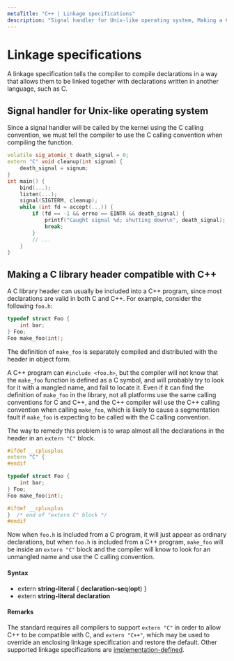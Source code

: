 ```yaml
---
metaTitle: "C++ | Linkage specifications"
description: "Signal handler for Unix-like operating system, Making a C library header compatible with C++"
---
```


# Linkage specifications


A linkage specification tells the compiler to compile declarations in a way that allows them to be linked together with declarations written in another language, such as C.



## Signal handler for Unix-like operating system


Since a signal handler will be called by the kernel using the C calling convention, we must tell the compiler to use the C calling convention when compiling the function.

```cpp
volatile sig_atomic_t death_signal = 0;
extern "C" void cleanup(int signum) {
    death_signal = signum;
}
int main() {
    bind(...);
    listen(...);
    signal(SIGTERM, cleanup);
    while (int fd = accept(...)) {
        if (fd == -1 && errno == EINTR && death_signal) {
            printf("Caught signal %d; shutting down\n", death_signal);
            break;
        }
        // ...
    }
}

```



## Making a C library header compatible with C++


A C library header can usually be included into a C++ program, since most declarations are valid in both C and C++. For example, consider the following `foo.h`:

```cpp
typedef struct Foo {
    int bar;
} Foo;
Foo make_foo(int);

```

The definition of `make_foo` is separately compiled and distributed with the header in object form.

A C++ program can `#include <foo.h>`, but the compiler will not know that the `make_foo` function is defined as a C symbol, and will probably try to look for it with a mangled name, and fail to locate it. Even if it can find the definition of `make_foo` in the library, not all platforms use the same calling conventions for C and C++, and the C++ compiler will use the C++ calling convention when calling `make_foo`, which is likely to cause a segmentation fault if `make_foo` is expecting to be called with the C calling convention.

The way to remedy this problem is to wrap almost all the declarations in the header in an `extern "C"` block.

```cpp
#ifdef __cplusplus
extern "C" {
#endif

typedef struct Foo {
    int bar;
} Foo;
Foo make_foo(int);

#ifdef __cplusplus
}  /* end of "extern C" block */
#endif

```

Now when `foo.h` is included from a C program, it will just appear as ordinary declarations, but when `foo.h` is included from a C++ program, `make_foo` will be inside an `extern "C"` block and the compiler will know to look for an unmangled name and use the C calling convention.



#### Syntax


- extern **string-literal** { **declaration-seq**(**opt**) }
- extern **string-literal** **declaration**



#### Remarks


The standard requires all compilers to support `extern "C"` in order to allow C++ to be compatible with C, and `extern "C++"`, which may be used to override an enclosing linkage specification and restore the default. Other supported linkage specifications are [implementation-defined](http://stackoverflow.com/documentation/c%2b%2b/1363/implementation-defined-behavior).

